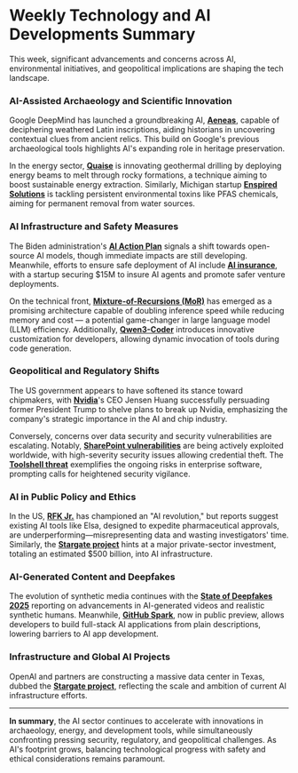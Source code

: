 # Weekly Technology and AI Developments Summary

This week, significant advancements and concerns across AI, environmental initiatives, and geopolitical implications are shaping the tech landscape.

### AI-Assisted Archaeology and Scientific Innovation
Google DeepMind has launched a groundbreaking AI, **[Aeneas](https://www.technologyreview.com/2025/07/23/1120574/deepmind-ai-aeneas-helps-historians-interpret-latin-inscriptions/)**, capable of deciphering weathered Latin inscriptions, aiding historians in uncovering contextual clues from ancient relics. This build on Google's previous archaeological tools highlights AI's expanding role in heritage preservation.

In the energy sector, **[Quaise](https://www.technologyreview.com/2025/07/22/1120545/geothermal-drilling-quaise/)** is innovating geothermal drilling by deploying energy beams to melt through rocky formations, a technique aiming to boost sustainable energy extraction. Similarly, Michigan startup **[Enspired Solutions](https://www.technologyreview.com/2025/07/22/1117638/fighting-forever-chemicals-and-startup-fatigue/)** is tackling persistent environmental toxins like PFAS chemicals, aiming for permanent removal from water sources.

### AI Infrastructure and Safety Measures
The Biden administration's **[AI Action Plan](https://venturebeat.com/ai/white-house-plan-signals-open-weight-first-era-and-enterprises-need-new-guardrails/)** signals a shift towards open-source AI models, though immediate impacts are still developing. Meanwhile, efforts to ensure safe deployment of AI include **[AI insurance](https://venturebeat.com/ai/former-anthropic-exec-raises-15m-to-insure-ai-agents-and-help-startups-deploy-safely/)**, with a startup securing $15M to insure AI agents and promote safer venture deployments.

On the technical front, **[Mixture-of-Recursions (MoR)](https://venturebeat.com/ai/mixture-of-recursions-delivers-2x-faster-inference-heres-how-to-implement-it/)** has emerged as a promising architecture capable of doubling inference speed while reducing memory and cost — a potential game-changer in large language model (LLM) efficiency. Additionally, **[Qwen3-Coder](https://venturebeat.com/programming-development/qwen3-coder-480b-a35b-instruct-launches-and-it-might-be-the-best-coding-model-yet/)** introduces innovative customization for developers, allowing dynamic invocation of tools during code generation.

### Geopolitical and Regulatory Shifts
The US government appears to have softened its stance toward chipmakers, with **[Nvidia](https://www.theverge.com/news/712753/trump-nvidia-jensen-huang-break-up-chips-ai)**'s CEO Jensen Huang successfully persuading former President Trump to shelve plans to break up Nvidia, emphasizing the company's strategic importance in the AI and chip industry.

Conversely, concerns over data security and security vulnerabilities are escalating. Notably, **[SharePoint vulnerabilities](https://arstechnica.com/security/2025/07/sharepoint-vulnerability-with-9-8-severity-rating-is-under-exploit-across-the-globe/)** are being actively exploited worldwide, with high-severity security issues allowing credential theft. The **[Toolshell threat](https://arstechnica.com/security/2025/07/what-to-know-about-toolshell-the-sharepoint-threat-under-mass-exploitation/)** exemplifies the ongoing risks in enterprise software, prompting calls for heightened security vigilance.

### AI in Public Policy and Ethics
In the US, **[RFK Jr.](https://www.theverge.com/ai-artificial-intelligence/697129/rfk-jr-ai)** has championed an "AI revolution," but reports suggest existing AI tools like Elsa, designed to expedite pharmaceutical approvals, are underperforming—misrepresenting data and wasting investigators' time. Similarly, the **[Stargate project](https://www.theverge.com/2025/1/21/24348816/openai-softbank-ai-data-center-stargate-project)** hints at a major private-sector investment, totaling an estimated $500 billion, into AI infrastructure.

### AI-Generated Content and Deepfakes
The evolution of synthetic media continues with the **[State of Deepfakes 2025](https://mirage.app/state-of-deepfakes-2025)** reporting on advancements in AI-generated videos and realistic synthetic humans. Meanwhile, **[GitHub Spark](https://github.blog/changelog/2025-07-23-github-spark-in-public-preview-for-copilot-pro-subscribers/?utm_source=Twitter/X&utm_medium=Social&utm_campaign=CL-Spark-X)**, now in public preview, allows developers to build full-stack AI applications from plain descriptions, lowering barriers to AI app development.

### Infrastructure and Global AI Projects
OpenAI and partners are constructing a massive data center in Texas, dubbed the **[Stargate project](https://theverge.com/2025/1/21/24348816/openai-softbank-ai-data-center-stargate-project)**, reflecting the scale and ambition of current AI infrastructure efforts.

---

**In summary**, the AI sector continues to accelerate with innovations in archaeology, energy, and development tools, while simultaneously confronting pressing security, regulatory, and geopolitical challenges. As AI's footprint grows, balancing technological progress with safety and ethical considerations remains paramount.